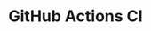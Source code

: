 # GitHub Actions CI














































































































































































































































































































































































































































































































































































































































































































































































































































































































































































































































































































































































































































































































































































































































































































































































































































































































































































































































































































































































































































































































































































































































































































































































































































































































































